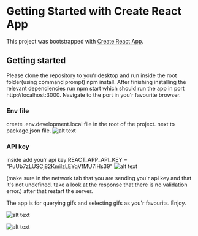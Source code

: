 # Getting Started with Create React App

This project was bootstrapped with [Create React App](https://github.com/facebook/create-react-app).
## Getting started

Please clone the repository to you'r desktop and run inside the root folder(using command prompt) npm install.
After finishing installing the relevant dependiencies run npm start which should run the app in port http://localhost:3000.
Navigate to the port in you'r favourite browser.

### Env file
create .env.development.local file in the root of the project. next to package.json file.
![alt text](https://res.cloudinary.com/dyloyoawh/image/upload/v1617618825/env_file_fd6pgr.png)

### API key
inside add you'r api key REACT_APP_API_KEY = "PuUb7zLUSCj82KmilzLEYqVfMU7lHs39"
![alt text](https://res.cloudinary.com/dyloyoawh/image/upload/v1617618825/api_key_rtq8qj.png)

(make sure in the network tab that you are sending you'r api key and that it's not undefined. take a look at the response that there is no validation error.)
after that restart the server. 

The app is for querying gifs and selecting gifs as you'r favourits. Enjoy.  



![alt text](https://res.cloudinary.com/dyloyoawh/image/upload/v1616331023/Screen_Shot_2021-03-21_at_14.49.49_nmjglw.png)


![alt text](https://res.cloudinary.com/dyloyoawh/image/upload/v1616331163/Screen_Shot_2021-03-21_at_14.52.12_uljtu4.png)
